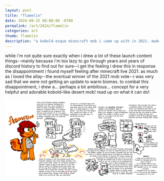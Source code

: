 ```yaml
---
layout: post
title: "flamelin"
date: 2024-09-25 00:00:00 -0700
permalink: /art/2024/flamelin
categories: art
thumb: flamelin
description: "a kobold-esque minecraft mob i came up with in 2021. made in response to the relative lack of updates to warm biomes announced during minecraft live 2021. perhaps a bit ambitious!"
---
```

while i'm not quite sure exactly when i drew a lot of these launch content things--mainly because i'm too lazy to go through years and years of discord history to find out for sure--i get the feeling i drew this in response the disappointment i found myself feeling after minecraft live 2021. as much as i loved the allay--the eventual winner of the 2021 mob vote--i was very sad that we were not getting an update to warm biomes. to combat this disappointment, i drew a... perhaps a bit ambitious... concept for a very helpful and adorable kobold-like desert mob! read up on what it can do!

![see ya later gavial](/img/art/flamelin.png)